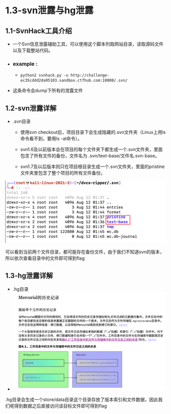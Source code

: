 # 1.3-svn泄露与hg泄露

## 1.1-SvnHack工具介绍

- 一个Svn信息泄露辅助工具，可以使用这个脚本列取网站目录，读取源码文件以及下载整站代码。

- ### example :

  - ```
    python2 svnhack.py -u http://challenge-ec35cddd2da95103.sandbox.ctfhub.com:10800/.svn/
    ```

    

- 这条命令会dump下所有的泄露文件

## 1.2-svn泄露详解

- .svn目录

  - 使用svn checkout后，项目目录下会生成隐藏的.svn文件夹（Linux上用ls命令看不到，要用ls -al命令）。 

  - svn1.6及以前版本会在项目的每个文件夹下都生成一个.svn文件夹，里面包含了所有文件的备份，文件名为 .svn/text-base/文件名.svn-base。

  - svn1.7及以后版本则只在项目根目录生成一个.svn文件夹，里面的pristine文件夹里包含了整个项目的所有文件备份。

![image-20220812103656460](assets/image-20220812103656460.png)

可以看到当前两个文件目录，都可能存在备份文件，由于我们不知道svn的版本，所以依次查看目录中的文件即可得到flag

## 1.3-hg泄露详解

- .hg目录
- ![image-20220812124016094](assets/image-20220812124016094.png)

.hg目录会生成一个store/data目录这个目录存放了版本索引和文件数据，因此我们呢得到数据之后直接访问该目标文件即可得到flag